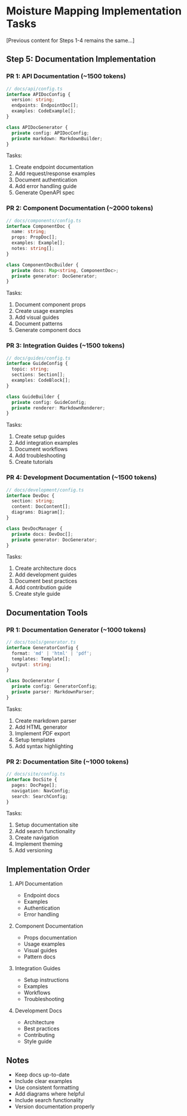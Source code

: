 # Moisture Mapping Implementation Tasks

[Previous content for Steps 1-4 remains the same...]

## Step 5: Documentation Implementation

### PR 1: API Documentation (~1500 tokens)
```typescript
// docs/api/config.ts
interface APIDocConfig {
  version: string;
  endpoints: EndpointDoc[];
  examples: CodeExample[];
}

class APIDocGenerator {
  private config: APIDocConfig;
  private markdown: MarkdownBuilder;
}
```

Tasks:
1. Create endpoint documentation
2. Add request/response examples
3. Document authentication
4. Add error handling guide
5. Generate OpenAPI spec

### PR 2: Component Documentation (~2000 tokens)
```typescript
// docs/components/config.ts
interface ComponentDoc {
  name: string;
  props: PropDoc[];
  examples: Example[];
  notes: string[];
}

class ComponentDocBuilder {
  private docs: Map<string, ComponentDoc>;
  private generator: DocGenerator;
}
```

Tasks:
1. Document component props
2. Create usage examples
3. Add visual guides
4. Document patterns
5. Generate component docs

### PR 3: Integration Guides (~1500 tokens)
```typescript
// docs/guides/config.ts
interface GuideConfig {
  topic: string;
  sections: Section[];
  examples: CodeBlock[];
}

class GuideBuilder {
  private config: GuideConfig;
  private renderer: MarkdownRenderer;
}
```

Tasks:
1. Create setup guides
2. Add integration examples
3. Document workflows
4. Add troubleshooting
5. Create tutorials

### PR 4: Development Documentation (~1500 tokens)
```typescript
// docs/development/config.ts
interface DevDoc {
  section: string;
  content: DocContent[];
  diagrams: Diagram[];
}

class DevDocManager {
  private docs: DevDoc[];
  private generator: DocGenerator;
}
```

Tasks:
1. Create architecture docs
2. Add development guides
3. Document best practices
4. Add contribution guide
5. Create style guide

## Documentation Tools

### PR 1: Documentation Generator (~1000 tokens)
```typescript
// docs/tools/generator.ts
interface GeneratorConfig {
  format: 'md' | 'html' | 'pdf';
  templates: Template[];
  output: string;
}

class DocGenerator {
  private config: GeneratorConfig;
  private parser: MarkdownParser;
}
```

Tasks:
1. Create markdown parser
2. Add HTML generator
3. Implement PDF export
4. Setup templates
5. Add syntax highlighting

### PR 2: Documentation Site (~1000 tokens)
```typescript
// docs/site/config.ts
interface DocSite {
  pages: DocPage[];
  navigation: NavConfig;
  search: SearchConfig;
}
```

Tasks:
1. Setup documentation site
2. Add search functionality
3. Create navigation
4. Implement theming
5. Add versioning

## Implementation Order
1. API Documentation
   - Endpoint docs
   - Examples
   - Authentication
   - Error handling

2. Component Documentation
   - Props documentation
   - Usage examples
   - Visual guides
   - Pattern docs

3. Integration Guides
   - Setup instructions
   - Examples
   - Workflows
   - Troubleshooting

4. Development Docs
   - Architecture
   - Best practices
   - Contributing
   - Style guide

## Notes
- Keep docs up-to-date
- Include clear examples
- Use consistent formatting
- Add diagrams where helpful
- Include search functionality
- Version documentation properly
